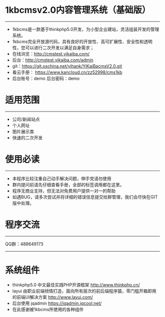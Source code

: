 # 1kbcmsv2.0内容管理系统（基础版）
* * * * *
* 1kbcms是一款基于thinkphp5.0开发，为小型企业建站，灵活组装开发的管理系统。
* 1kbcms完全开放源代码，具有良好的开放性、高可扩展性、安全性和透明性，您可以进行二次开发以满足自身需求；
* 在线浏览：http://cmstest.yikaiba.com/
* 后台：http://cmstest.yikaiba.com/admin
* git：https://git.oschina.net/yihank/YiKaiBacmsV2.0.git
* 看云手册： https://www.kancloud.cn/zz52998/cms1kb
* 后台账号：demo 后台密码：demo

# 适用范围
* * * * *
* 公司/新闻站点
* 个人网址
* 图片展示类
* 快速的二次开发

# 使用必读
* * * * *
* 本程序比较注重自己动手解决问题，伸手党请勿使用
* 群内提问前请先仔细查看手册，全部的标签调用都在这里。
* 程序无商业支持，但无法对免费用户提供一对一的帮助
* 如遇BUG，请多次尝试并将详细的错误信息提交给群管理，我们会尽快在GIT版中处理。

# 程序交流
* * * * *
QQ群：488649173
* * * * *
# 系统组件
* thinkphp5.0 中文最佳实践PHP开源框架 http://www.thinkphp.cn/
* layui 由职业前端倾情打造，面向所有层次的前后端程序猿，零门槛开箱即用的前端UI解决方案 http://www.layui.com/
* 后台使用  jqadmin  https://jqadmin.jqcool.net/
* 在此感谢被1kbcms所使用的各种组件